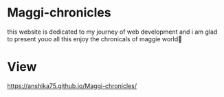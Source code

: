 # Maggi-chronicles
this website is dedicated to my journey of web development
and i am glad to present youo all this
enjoy the chronicals of maggie world🤪
# View
https://anshika75.github.io/Maggi-chronicles/
